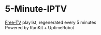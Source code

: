 # 5-Minute-IPTV
[Free-TV](https://github.com/Free-TV/IPTV) playlist, regenerated every 5 minutes\
Powered by RunKit + UptimeRobot
